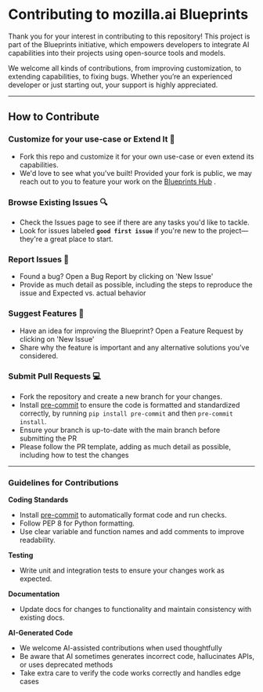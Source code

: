 # Contributing to mozilla.ai Blueprints

Thank you for your interest in contributing to this repository! This project is part of the Blueprints initiative, which empowers developers to integrate AI capabilities into their projects using open-source tools and models.

We welcome all kinds of contributions, from improving customization, to extending capabilities, to fixing bugs. Whether you’re an experienced developer or just starting out, your support is highly appreciated.

---

## **How to Contribute**

### **Customize for your use-case or Extend It** 🔧
- Fork this repo and customize it for your own use-case or even extend its capabilities.
- We'd love to see what you've built! Provided your fork is public, we may reach out to you to feature your work on the [Blueprints Hub](https://developer-hub.mozilla.ai/) .

### **Browse Existing Issues** 🔍
- Check the Issues page to see if there are any tasks you'd like to tackle.
- Look for issues labeled **`good first issue`** if you're new to the project—they're a great place to start.

### **Report Issues** 🐛
- Found a bug? Open a Bug Report by clicking on 'New Issue'
- Provide as much detail as possible, including the steps to reproduce the issue and Expected vs. actual behavior

### **Suggest Features** 🚀
- Have an idea for improving the Blueprint? Open a Feature Request by clicking on 'New Issue'
- Share why the feature is important and any alternative solutions you’ve considered.

### **Submit Pull Requests** 💻
- Fork the repository and create a new branch for your changes.
- Install [pre-commit](https://pre-commit.com/) to ensure the code is formatted and standardized correctly, by running `pip install pre-commit` and then `pre-commit install`.
- Ensure your branch is up-to-date with the main branch before submitting the PR
- Please follow the PR template, adding as much detail as possible, including how to test the changes

---

### **Guidelines for Contributions**

**Coding Standards**
- Install [pre-commit](https://pre-commit.com/) to automatically format code and run checks.
- Follow PEP 8 for Python formatting.
- Use clear variable and function names and add comments to improve readability.

**Testing**
- Write unit and integration tests to ensure your changes work as expected.

**Documentation**
- Update docs for changes to functionality and maintain consistency with existing docs.

**AI-Generated Code**

- We welcome AI-assisted contributions when used thoughtfully
- Be aware that AI sometimes generates incorrect code, hallucinates APIs, or uses deprecated methods
- Take extra care to verify the code works correctly and handles edge cases
